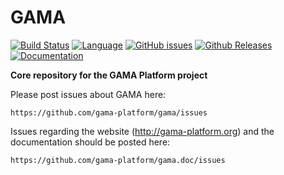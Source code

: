 # GAMA
[![Build Status](https://travis-ci.org/gama-platform/gama.svg?branch=master)](https://travis-ci.org/gama-platform/gama)
[![Language](http://img.shields.io/badge/language-java-brightgreen.svg)](https://www.java.com/)
[![GitHub issues](https://img.shields.io/github/issues/gama-platform/gama.svg)](https://github.com/gama-platform/gama/issues)
[![Github Releases](https://img.shields.io/github/release/gama-platform/gama.svg)](https://github.com/gama-platform/gama/releases)
[![Documentation](https://img.shields.io/badge/documentation-latest-brightgreen.svg)](https://gama-platform.github.io)

**Core repository for the GAMA Platform project**

Please post issues about GAMA here:  

    https://github.com/gama-platform/gama/issues

Issues regarding the website (http://gama-platform.org) and the documentation should be posted here: 

    https://github.com/gama-platform/gama.doc/issues







